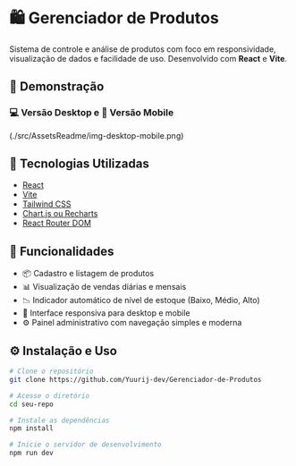 # 🛍️ Gerenciador de Produtos

Sistema de controle e análise de produtos com foco em responsividade, visualização de dados e facilidade de uso. Desenvolvido com **React** e **Vite**.

## 📸 Demonstração

### 💻 Versão Desktop e 📱 Versão Mobile

(./src/AssetsReadme/img-desktop-mobile.png)

## 🚀 Tecnologias Utilizadas

- [React](https://reactjs.org/)
- [Vite](https://vitejs.dev/)
- [Tailwind CSS](https://tailwindcss.com/)
- [Chart.js ou Recharts](https://www.chartjs.org/)
- [React Router DOM](https://reactrouter.com/en/main)

## 🔧 Funcionalidades

- 📦 Cadastro e listagem de produtos
- 📊 Visualização de vendas diárias e mensais
- 📉 Indicador automático de nível de estoque (Baixo, Médio, Alto)
- 📱 Interface responsiva para desktop e mobile
- ⚙️ Painel administrativo com navegação simples e moderna

## ⚙️ Instalação e Uso

```bash
# Clone o repositório
git clone https://github.com/Yuurij-dev/Gerenciador-de-Produtos

# Acesse o diretório
cd seu-repo

# Instale as dependências
npm install

# Inicie o servidor de desenvolvimento
npm run dev
```
